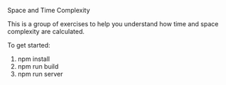 Space and Time Complexity

This is a group of exercises to help you understand how time and space complexity are calculated.

To get started:
1. npm install
2. npm run build
3. npm run server
